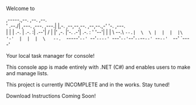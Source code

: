   Welcome to 

 ,-----.,--.                 ,--.                        ,--.          
'  .--./|  ,---. ,---.  ,---.|  |,-. ,--,--,--. ,--,--.,-'  '-. ,---.  
|  |    |  .-.  | .-. :| .--'|     / |        |' ,-.  |'-.  .-'| .-. : 
'  '--'\|  | |  \   --.\ `--.|  \  \ |  |  |  |\ '-'  |  |  |  \   --. 
 `-----'`--' `--'`----' `---'`--'`--'`--`--`--' `--`--'  `--'   `----' 
 
  Your local task manager for console!

This console app is made entirely with .NET (C#) and enables users to make and manage lists.

This project is currently INCOMPLETE and in the works. Stay tuned!

Download Instructions Coming Soon! 
